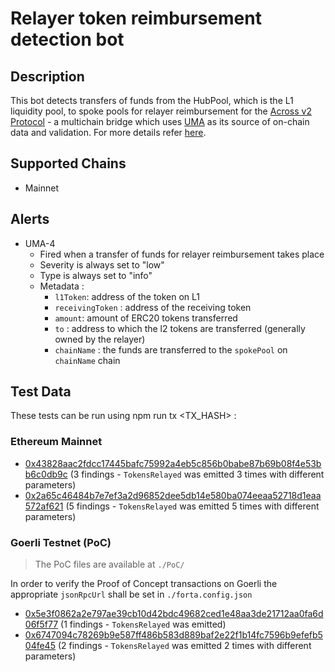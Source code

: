 # Relayer token reimbursement detection bot 

## Description

This bot detects transfers of funds from the HubPool, which is the L1 liquidity pool, to spoke pools for relayer reimbursement for the  [Across v2 Protocol](https://across.to/) - a multichain bridge which uses [UMA](https://umaproject.org/) as its source of on-chain data and validation. For more details refer [here](https://discourse.umaproject.org/t/forta-monitors-across-v2-request-for-proposals/1569).


## Supported Chains
- Mainnet
  
## Alerts

- UMA-4
  - Fired when a transfer of funds for relayer reimbursement takes place
  - Severity is always set to "low" 
  - Type is always set to "info"
  - Metadata :
      - `l1Token`: address of the token on L1
      - `receivingToken` : address of the receiving token
      - `amount`: amount of ERC20 tokens transferred
      - `to` : address to which the l2 tokens are transferred (generally owned by the relayer)
      - `chainName` : the funds are transferred to the `spokePool` on `chainName` chain
  
## Test Data

These tests can be run using npm run tx <TX_HASH> :

### Ethereum Mainnet
- [0x43828aac2fdcc17445bafc75992a4eb5c856b0babe87b69b08f4e53bb6c0db9c](https://etherscan.io/tx/0x43828aac2fdcc17445bafc75992a4eb5c856b0babe87b69b08f4e53bb6c0db9c) (3 findings - `TokensRelayed` was emitted 3 times with different parameters)
- [0x2a65c46484b7e7ef3a2d96852dee5db14e580ba074eeaa52718d1eaa572af621](https://etherscan.io/tx/0x2a65c46484b7e7ef3a2d96852dee5db14e580ba074eeaa52718d1eaa572af621) (5 findings - `TokensRelayed` was emitted 5 times with different parameters)

### Goerli Testnet (PoC)

> The PoC files are available at `./PoC/`

In order to verify the Proof of Concept transactions on Goerli the appropriate `jsonRpcUrl` shall be set in `./forta.config.json`

- [0x5e3f0862a2e797ae39cb10d42bdc49682ced1e48aa3de21712aa0fa6d06f5f77](https://goerli.etherscan.io/tx/0x5e3f0862a2e797ae39cb10d42bdc49682ced1e48aa3de21712aa0fa6d06f5f77) (1 findings - `TokensRelayed` was emitted)
- [0x6747094c78269b9e587ff486b583d889baf2e22f1b14fc7596b9efefb504fe45](https://goerli.etherscan.io/tx/0x6747094c78269b9e587ff486b583d889baf2e22f1b14fc7596b9efefb504fe45) (2 findings - `TokensRelayed` was emitted 2 times with different parameters)